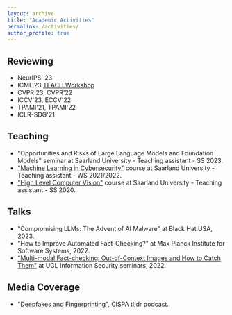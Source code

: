 ```yaml
---
layout: archive
title: "Academic Activities"
permalink: /activities/
author_profile: true
---
```


## Reviewing
* NeurIPS' 23 
* ICML'23 [TEACH Workshop](https://sites.google.com/view/teach-icml-23/home)
* CVPR'23, CVPR'22
* ICCV'23, ECCV'22
* TPAMI'21, TPAMI'22
* ICLR-SDG'21

## Teaching
* "Opportunities and Risks of Large Language Models and Foundation Models" seminar at Saarland University - Teaching assistant -  SS 2023.
* ["Machine Learning in Cybersecurity"](https://cms.cispa.saarland/mlcysecws2122/) course at Saarland University - Teaching assistant - WS 2021/2022.
* ["High Level Computer Vision"](https://cms.sic.saarland/hlcvss20/) course at Saarland University - Teaching assistant -  SS 2020.

## Talks
* "Compromising LLMs: The Advent of AI Malware" at Black Hat USA, 2023. 
* "How to Improve Automated Fact-Checking?" at Max Planck Institute for Software Systems, 2022. 
* ["Multi-modal Fact-checking: Out-of-Context Images and How to Catch Them"](https://www.youtube.com/watch?v=JKwRA-PM4xI&ab_channel=UCLInformationSecurityResearchGroup) at UCL Information Security seminars, 2022.

## Media Coverage
* ["Deepfakes and Fingerprinting"](https://cispa.de/en/deepfakes), CISPA tl;dr podcast.
